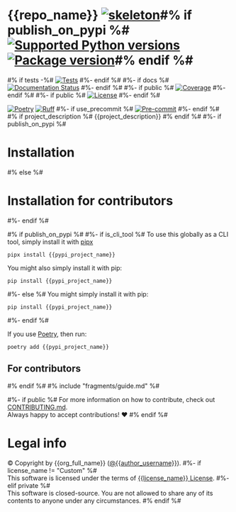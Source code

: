 # {{repo_name}} [![skeleton](https://img.shields.io/badge/{{sref}}-skeleton?label=%F0%9F%92%80%20{{skeleton|urlencode}}&labelColor=black&color=grey&link={{skeleton_url|urlencode}})]({{srev}})#% if publish_on_pypi %# [![Supported Python versions](https://img.shields.io/pypi/pyversions/{{pypi_project_name}}.svg?logo=python&label=Python)]({{pypi_url}}) [![Package version](https://img.shields.io/pypi/v/{{pypi_project_name}}?label=PyPI)]({{pypi_url}})#% endif %#

#% if tests -%#
[![Tests]({{repo_url}}/actions/workflows/test.yml/badge.svg)]({{repo_url}}/actions/workflows/test.yml)
#%- endif %#
#%- if docs %#
[![Documentation Status](https://readthedocs.org/projects/{{docs_slug}}/badge/?version=latest)](https://{{docs_slug}}.readthedocs.io/en/latest/?badge=latest)
#%- endif %#
#%- if public %#
[![Coverage](https://coverage-badge.samuelcolvin.workers.dev/{{github_username}}/{{repo_name}}.svg)]({{coverage_url}})
#%- endif %#
#%- if public %#
[![License](https://img.shields.io/github/license/{{github_username}}/{{repo_name}}.svg?label=License)]({{repo_url}}/blob/HEAD/LICENSE)
#%- endif %#

[![Poetry](https://img.shields.io/endpoint?url=https://python-poetry.org/badge/v0.json)](https://python-poetry.org/)
[![Ruff](https://img.shields.io/endpoint?url=https://raw.githubusercontent.com/astral-sh/ruff/main/assets/badge/v2.json)](https://github.com/astral-sh/ruff)
#%- if use_precommit %#
[![Pre-commit](https://img.shields.io/badge/pre--commit-enabled-brightgreen?logo=pre-commit&logoColor=white)](https://github.com/pre-commit/pre-commit)
#%- endif %#
#% if project_description %#
{{project_description}}
#% endif %#
#%- if publish_on_pypi %#
# Installation
#% else %#
# Installation for contributors
#%- endif %#

#% if publish_on_pypi %#
#%- if is_cli_tool %#
To use this globally as a CLI tool, simply install it with [pipx](https://github.com/pypa/pipx)

```shell
pipx install {{pypi_project_name}}
```

You might also simply install it with pip:

```shell
pip install {{pypi_project_name}}
```

#%- else %#
You might simply install it with pip:

```shell
pip install {{pypi_project_name}}
```

#%- endif %#

If you use [Poetry](https://python-poetry.org/), then run:

```shell
poetry add {{pypi_project_name}}
```

## For contributors
#% endif %#
#% include "fragments/guide.md" %#

#%- if public %#
For more information on how to contribute, check out [CONTRIBUTING.md]({{repo_url}}/blob/HEAD/CONTRIBUTING.md).<br/>
Always happy to accept contributions! ❤️
#% endif %#

# Legal info
© Copyright by {{org_full_name}} ([@{{author_username}}](https://github.com/{{author_username}})).
#%- if license_name != "Custom" %#
<br />This software is licensed under the terms of [{{license_name}} License]({{repo_url}}/blob/HEAD/LICENSE).
#%- elif private %#
<br />This software is closed-source. You are not allowed to share any of its contents to anyone under any circumstances.
#% endif %#
